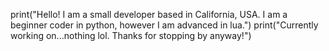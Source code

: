 print("Hello! I am a small developer based in California, USA. I am a beginner coder in python, however I am advanced in lua.")
print("Currently working on...nothing lol. Thanks for stopping by anyway!")

